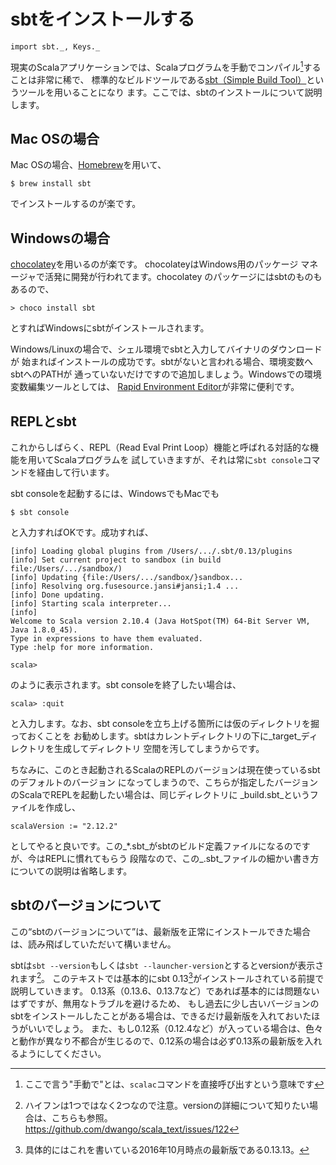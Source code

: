 # sbtをインストールする

```tut:invisible
import sbt._, Keys._
```

現実のScalaアプリケーションでは、Scalaプログラムを手動でコンパイル[^scalac]することは非常に稀で、
標準的なビルドツールである[sbt（Simple Build Tool）](http://www.scala-sbt.org/release/tutorial/ja/Setup.html)というツールを用いることになり
ます。ここでは、sbtのインストールについて説明します。

## Mac OSの場合

Mac OSの場合、[Homebrew](http://brew.sh/index_ja.html)を用いて、

```
$ brew install sbt
```

でインストールするのが楽です。

## Windowsの場合

[chocolatey](https://chocolatey.org/)を用いるのが楽です。
chocolateyはWindows用のパッケージ マネージャで活発に開発が行われてます。chocolatey
のパッケージにはsbtのものもあるので、

```
> choco install sbt
```

とすればWindowsにsbtがインストールされます。

Windows/Linuxの場合で、シェル環境でsbtと入力してバイナリのダウンロードが
始まればインストールの成功です。sbtがないと言われる場合、環境変数へsbtへのPATHが
通っていないだけですので追加しましょう。Windowsでの環境変数編集ツールとしては、
[Rapid Environment Editor](http://www.rapidee.com/en/about)が非常に便利です。


## REPLとsbt

これからしばらく、REPL（Read Eval Print Loop）機能と呼ばれる対話的な機能を用いてScalaプログラムを
試していきますが、それは常に`sbt console`コマンドを経由して行います。

sbt consoleを起動するには、WindowsでもMacでも

```
$ sbt console
```

と入力すればOKです。成功すれば、

```
[info] Loading global plugins from /Users/.../.sbt/0.13/plugins
[info] Set current project to sandbox (in build file:/Users/.../sandbox/)
[info] Updating {file:/Users/.../sandbox/}sandbox...
[info] Resolving org.fusesource.jansi#jansi;1.4 ...
[info] Done updating.
[info] Starting scala interpreter...
[info] 
Welcome to Scala version 2.10.4 (Java HotSpot(TM) 64-Bit Server VM, Java 1.8.0_45).
Type in expressions to have them evaluated.
Type :help for more information.

scala> 

```

のように表示されます。sbt consoleを終了したい場合は、

```
scala> :quit
```

と入力します。なお、sbt consoleを立ち上げる箇所には仮のディレクトリを掘っておくことを
お勧めします。sbtはカレントディレクトリの下に_target_ディレクトリを生成してディレクトリ
空間を汚してしまうからです。

ちなみに、このとき起動されるScalaのREPLのバージョンは現在使っているsbtのデフォルトのバージョン
になってしまうので、こちらが指定したバージョンのScalaでREPLを起動したい場合は、同じディレクトリに
_build.sbt_というファイルを作成し、

```tut:silent
scalaVersion := "2.12.2"
```

としてやると良いです。この_*.sbt_がsbtのビルド定義ファイルになるのですが、今はREPLに慣れてもらう
段階なので、この_.sbt_ファイルの細かい書き方についての説明は省略します。


## sbtのバージョンについて

この“sbtのバージョンについて”は、最新版を正常にインストールできた場合は、読み飛ばしていただいて構いません。

sbtは`sbt --version`もしくは`sbt --launcher-version`とするとversionが表示されます[^hyphen]。
このテキストでは基本的にsbt 0.13[^latest]がインストールされている前提で説明していきます。
0.13系（0.13.6、0.13.7など）であれば基本的には問題ないはずですが、無用なトラブルを避けるため、
もし過去に少し古いバージョンのsbtをインストールしたことがある場合は、できるだけ最新版を入れておいたほうがいいでしょう。
また、もし0.12系（0.12.4など）が入っている場合は、色々と動作が異なり不都合が生じるので、0.12系の場合は必ず0.13系の最新版を入れるようにしてください。


[^scalac]: ここで言う"手動で"とは、`scalac`コマンドを直接呼び出すという意味です

[^hyphen]: ハイフンは1つではなく2つなので注意。versionの詳細について知りたい場合は、こちらも参照。 https://github.com/dwango/scala_text/issues/122

[^latest]: 具体的にはこれを書いている2016年10月時点の最新版である0.13.13。
